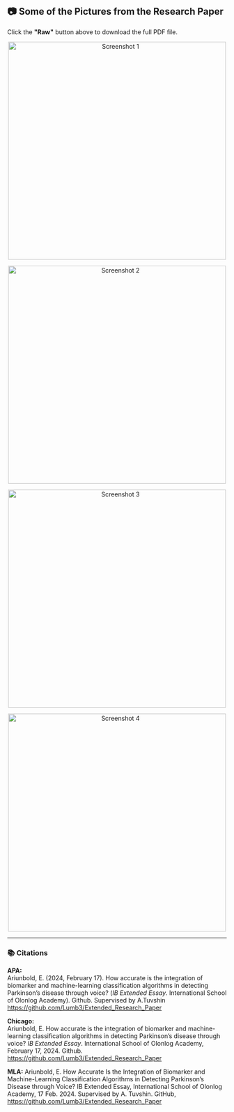 ## 📷 Some of the Pictures from the Research Paper  

Click the **"Raw"** button above to download the full PDF file.

<p align="center">
  <img src="https://github.com/user-attachments/assets/e584acf4-db20-4e37-9e2f-c82086c9c1f3" width="500" alt="Screenshot 1" />
</p>
<p align="center">
  <img src="https://github.com/user-attachments/assets/fdff8e70-74c2-40c2-9e2e-5e7a26135e77" width="500" alt="Screenshot 2" />
</p>
<p align="center">
  <img src="https://github.com/user-attachments/assets/d864ca25-aaa4-4853-a739-ab0f0a8d71ec" width="500" alt="Screenshot 3" />
</p>
<p align="center">
  <img src="https://github.com/user-attachments/assets/c664ee15-9a29-4d82-b92b-b74497001f72" width="500" alt="Screenshot 4" />
</p>

---

### 📚 Citations

**APA:**  
Ariunbold, E. (2024, February 17). How accurate is the integration of biomarker and machine-learning classification algorithms in detecting Parkinson’s disease through voice? (*IB Extended Essay*. International School of Olonlog Academy). Github. Supervised by A.Tuvshin https://github.com/Lumb3/Extended_Research_Paper 

**Chicago:**  
Ariunbold, E. How accurate is the integration of biomarker and machine-learning classification algorithms in detecting Parkinson’s disease through voice? *IB Extended Essay*. International School of Olonlog Academy, February 17, 2024. Github. https://github.com/Lumb3/Extended_Research_Paper

**MLA:**
Ariunbold, E. How Accurate Is the Integration of Biomarker and Machine-Learning Classification Algorithms in Detecting Parkinson’s Disease through Voice? IB Extended Essay, International School of Olonlog Academy, 17 Feb. 2024. Supervised by A. Tuvshin. GitHub, https://github.com/Lumb3/Extended_Research_Paper
